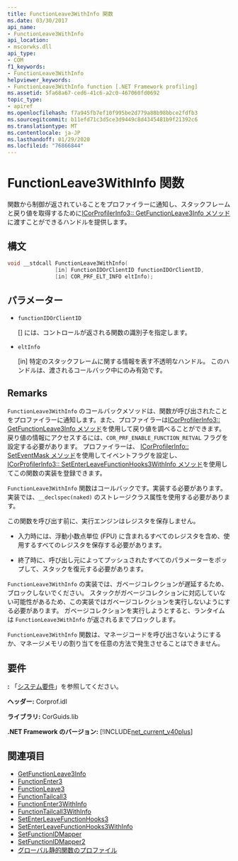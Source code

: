 ```yaml
---
title: FunctionLeave3WithInfo 関数
ms.date: 03/30/2017
api_name:
- FunctionLeave3WithInfo
api_location:
- mscorwks.dll
api_type:
- COM
f1_keywords:
- FunctionLeave3WithInfo
helpviewer_keywords:
- FunctionLeave3WithInfo function [.NET Framework profiling]
ms.assetid: 5fa68a67-ced6-41c6-a2c0-467060fd0692
topic_type:
- apiref
ms.openlocfilehash: f7a945fb7ef10f995be2d779a88b98bbce2fdfb3
ms.sourcegitcommit: b11efd71c3d5ce3d9449c8d4345481b9f21392c6
ms.translationtype: MT
ms.contentlocale: ja-JP
ms.lasthandoff: 01/29/2020
ms.locfileid: "76866844"
---
```

# <a name="functionleave3withinfo-function"></a>FunctionLeave3WithInfo 関数
関数から制御が返されていることをプロファイラーに通知し、スタックフレームと戻り値を取得するために[ICorProfilerInfo3:: GetFunctionLeave3Info メソッド](icorprofilerinfo3-getfunctionleave3info-method.md)に渡すことができるハンドルを提供します。  
  
## <a name="syntax"></a>構文  
  
```cpp  
void __stdcall FunctionLeave3WithInfo(  
               [in] FunctionIDOrClientID functionIDOrClientID,  
               [in] COR_PRF_ELT_INFO eltInfo);  
```  
  
## <a name="parameters"></a>パラメーター

- `functionIDOrClientID`

  \[] には、コントロールが返される関数の識別子を指定します。

- `eltInfo`

  \[in] 特定のスタックフレームに関する情報を表す不透明なハンドル。 このハンドルは、渡されるコールバック中にのみ有効です。

## <a name="remarks"></a>Remarks  
 `FunctionLeave3WithInfo` のコールバックメソッドは、関数が呼び出されたことをプロファイラーに通知します。また、プロファイラーは[ICorProfilerInfo3:: GetFunctionLeave3Info メソッド](icorprofilerinfo3-getfunctionleave3info-method.md)を使用して戻り値を調べることができます。 戻り値の情報にアクセスするには、`COR_PRF_ENABLE_FUNCTION_RETVAL` フラグを設定する必要があります。 プロファイラーは、 [ICorProfilerInfo:: SetEventMask メソッド](icorprofilerinfo-seteventmask-method.md)を使用してイベントフラグを設定し、 [ICorProfilerInfo3:: SetEnterLeaveFunctionHooks3WithInfo メソッド](icorprofilerinfo3-setenterleavefunctionhooks3withinfo-method.md)を使用してこの関数の実装を登録できます。  
  
 `FunctionLeave3WithInfo` 関数はコールバックです。実装する必要があります。 実装では、`__declspec(naked)` のストレージクラス属性を使用する必要があります。  
  
 この関数を呼び出す前に、実行エンジンはレジスタを保存しません。  
  
- 入力時には、浮動小数点単位 (FPU) に含まれるすべてのレジスタを含め、使用するすべてのレジスタを保存する必要があります。  
  
- 終了時に、呼び出し元によってプッシュされたすべてのパラメーターをポップして、スタックを復元する必要があります。  
  
 `FunctionLeave3WithInfo` の実装では、ガベージコレクションが遅延するため、ブロックしないでください。 スタックがガベージコレクションに対応していない可能性があるため、この実装ではガベージコレクションを実行しないようにする必要があります。 ガベージコレクションを実行しようとすると、ランタイムは `FunctionLeave3WithInfo` が返されるまでブロックします。  
  
 `FunctionLeave3WithInfo` 関数は、マネージコードを呼び出さないようにするか、マネージメモリの割り当てを任意の方法で発生させることはできません。  
  
## <a name="requirements"></a>要件  
 **:** 「[システム要件](../../../../docs/framework/get-started/system-requirements.md)」を参照してください。  
  
 **ヘッダー:** Corprof.idl  
  
 **ライブラリ:** CorGuids.lib  
  
 **.NET Framework のバージョン:** [!INCLUDE[net_current_v40plus](../../../../includes/net-current-v40plus-md.md)]  
  
## <a name="see-also"></a>関連項目

- [GetFunctionLeave3Info](icorprofilerinfo3-getfunctionleave3info-method.md)
- [FunctionEnter3](functionenter3-function.md)
- [FunctionLeave3](functionleave3-function.md)
- [FunctionTailcall3](functiontailcall3-function.md)
- [FunctionEnter3WithInfo](functionenter3withinfo-function.md)
- [FunctionTailcall3WithInfo](functiontailcall3withinfo-function.md)
- [SetEnterLeaveFunctionHooks3](icorprofilerinfo3-setenterleavefunctionhooks3-method.md)
- [SetEnterLeaveFunctionHooks3WithInfo](icorprofilerinfo3-setenterleavefunctionhooks3withinfo-method.md)
- [SetFunctionIDMapper](icorprofilerinfo-setfunctionidmapper-method.md)
- [SetFunctionIDMapper2](icorprofilerinfo3-setfunctionidmapper2-method.md)
- [グローバル静的関数のプロファイル](profiling-global-static-functions.md)
